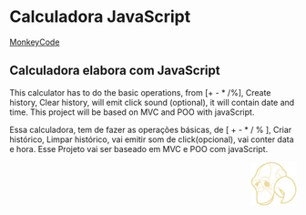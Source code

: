 # Calculadora JavaScript


[MonkeyCode](https://monkeycode.com) 

## Calculadora elabora com JavaScript
<p>This calculator has to do the basic operations, from [+ - * /%], Create history, Clear history, will emit click sound (optional), it will contain date and time. This project will be based on MVC and POO with javaScript.</p>
<p>Essa calculadora, tem de fazer as operações básicas, de [ + - * / % ], Criar histórico, Limpar histórico, vai emitir som de click(opcional), vai conter data e hora.    Esse Projeto vai ser baseado em MVC e POO com javaScript.</p>




<p align="right">
  <a href="https://monkeycode.com" target="_blank" >
    <img alt="MOnkeyCode" src="imgs/logoMonkey.png
    " width="80" />
  </a>
</p>
